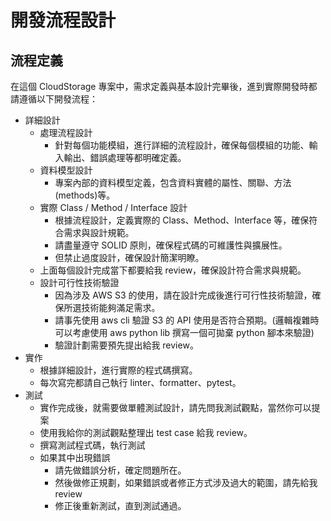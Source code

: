 # 開發流程設計

## 流程定義

在這個 CloudStorage 專案中，需求定義與基本設計完畢後，進到實際開發時都請遵循以下開發流程：

- 詳細設計
    - 處理流程設計
        - 針對每個功能模組，進行詳細的流程設計，確保每個模組的功能、輸入輸出、錯誤處理等都明確定義。
    - 資料模型設計
        - 專案內部的資料模型定義，包含資料實體的屬性、關聯、方法(methods)等。
    - 實際 Class / Method / Interface 設計
        - 根據流程設計，定義實際的 Class、Method、Interface 等，確保符合需求與設計規範。
        - 請盡量遵守 SOLID 原則，確保程式碼的可維護性與擴展性。
        - 但禁止過度設計，確保設計簡潔明瞭。
    - 上面每個設計完成當下都要給我 review，確保設計符合需求與規範。
    - 設計可行性技術驗證
        - 因為涉及 AWS S3 的使用，請在設計完成後進行可行性技術驗證，確保所選技術能夠滿足需求。
        - 請事先使用 aws cli 驗證 S3 的 API 使用是否符合預期。(邏輯複雜時可以考慮使用 aws python lib 撰寫一個可拋棄 python 腳本來驗證)
        - 驗證計劃需要預先提出給我 review。
- 實作
    - 根據詳細設計，進行實際的程式碼撰寫。
    - 每次寫完都請自己執行 linter、formatter、pytest。
- 測試
    - 實作完成後，就需要做單體測試設計，請先問我測試觀點，當然你可以提案
    - 使用我給你的測試觀點整理出 test case 給我 review。
    - 撰寫測試程式碼，執行測試
    - 如果其中出現錯誤
        - 請先做錯誤分析，確定問題所在。
        - 然後做修正規劃，如果錯誤或者修正方式涉及過大的範圍，請先給我 review
        - 修正後重新測試，直到測試通過。
